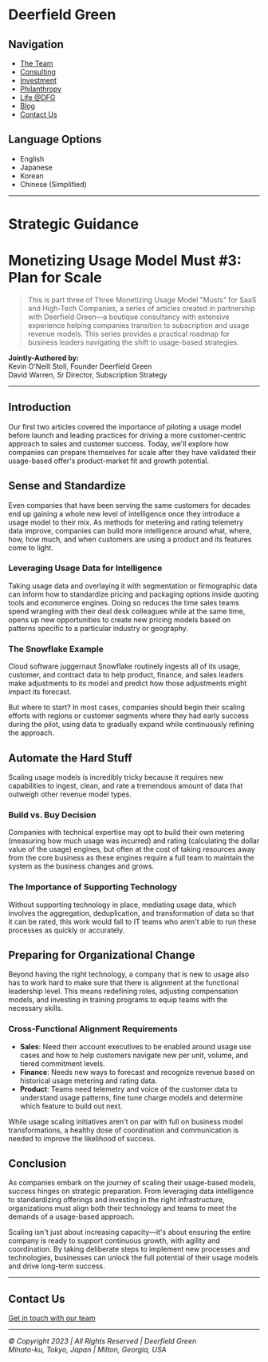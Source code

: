# Deerfield Green

## Navigation
- [The Team](team.md)
- [Consulting](consulting.md)
- [Investment](investment.md)
- [Philanthropy](philanthropy.md)
- [Life @DFG](life.md)
- [Blog](blog.md)
- [Contact Us](contact.md)

## Language Options
- English
- Japanese
- Korean
- Chinese (Simplified)

---

# Strategic Guidance

# Monetizing Usage Model Must #3: Plan for Scale

> This is part three of Three Monetizing Usage Model "Musts" for SaaS and High-Tech Companies, a series of articles created in partnership with Deerfield Green—a boutique consultancy with extensive experience helping companies transition to subscription and usage revenue models. This series provides a practical roadmap for business leaders navigating the shift to usage-based strategies.

**Jointly-Authored by:**  
Kevin O'Neill Stoll, Founder Deerfield Green  
David Warren, Sr Director, Subscription Strategy

---

## Introduction

Our first two articles covered the importance of piloting a usage model before launch and leading practices for driving a more customer-centric approach to sales and customer success. Today, we'll explore how companies can prepare themselves for scale after they have validated their usage-based offer's product-market fit and growth potential.

## Sense and Standardize

Even companies that have been serving the same customers for decades end up gaining a whole new level of intelligence once they introduce a usage model to their mix. As methods for metering and rating telemetry data improve, companies can build more intelligence around what, where, how, how much, and when customers are using a product and its features come to light.

### Leveraging Usage Data for Intelligence

Taking usage data and overlaying it with segmentation or firmographic data can inform how to standardize pricing and packaging options inside quoting tools and ecommerce engines. Doing so reduces the time sales teams spend wrangling with their deal desk colleagues while at the same time, opens up new opportunities to create new pricing models based on patterns specific to a particular industry or geography.

### The Snowflake Example

Cloud software juggernaut Snowflake routinely ingests all of its usage, customer, and contract data to help product, finance, and sales leaders make adjustments to its model and predict how those adjustments might impact its forecast.

But where to start? In most cases, companies should begin their scaling efforts with regions or customer segments where they had early success during the pilot, using data to gradually expand while continuously refining the approach.

## Automate the Hard Stuff

Scaling usage models is incredibly tricky because it requires new capabilities to ingest, clean, and rate a tremendous amount of data that outweigh other revenue model types.

### Build vs. Buy Decision

Companies with technical expertise may opt to build their own metering (measuring how much usage was incurred) and rating (calculating the dollar value of the usage) engines, but often at the cost of taking resources away from the core business as these engines require a full team to maintain the system as the business changes and grows.

### The Importance of Supporting Technology

Without supporting technology in place, mediating usage data, which involves the aggregation, deduplication, and transformation of data so that it can be rated, this work would fall to IT teams who aren't able to run these processes as quickly or accurately.

## Preparing for Organizational Change

Beyond having the right technology, a company that is new to usage also has to work hard to make sure that there is alignment at the functional leadership level. This means redefining roles, adjusting compensation models, and investing in training programs to equip teams with the necessary skills.

### Cross-Functional Alignment Requirements

- **Sales**: Need their account executives to be enabled around usage use cases and how to help customers navigate new per unit, volume, and tiered commitment levels.
- **Finance**: Needs new ways to forecast and recognize revenue based on historical usage metering and rating data.
- **Product**: Teams need telemetry and voice of the customer data to understand usage patterns, fine tune charge models and determine which feature to build out next.

While usage scaling initiatives aren't on par with full on business model transformations, a healthy dose of coordination and communication is needed to improve the likelihood of success.

## Conclusion

As companies embark on the journey of scaling their usage-based models, success hinges on strategic preparation. From leveraging data intelligence to standardizing offerings and investing in the right infrastructure, organizations must align both their technology and teams to meet the demands of a usage-based approach.

Scaling isn't just about increasing capacity—it's about ensuring the entire company is ready to support continuous growth, with agility and coordination. By taking deliberate steps to implement new processes and technologies, businesses can unlock the full potential of their usage models and drive long-term success.

---

## Contact Us
[Get in touch with our team](contact.md)

---

*© Copyright 2023 | All Rights Reserved | Deerfield Green*  
*Minato-ku, Tokyo, Japan | Milton, Georgia, USA*